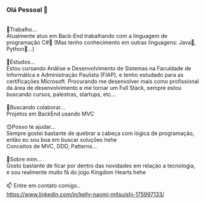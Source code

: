 ### Olá Pessoal 👋

<br/>🔭Trabalho...
<br/>Atualmente atuo em Back-End trabalhando com a linguagem de programação C#💜 (Mas tenho conhecimento em outras linguagens: Java🧡, Python💚...)
<br/>
<br/>🌱Estudos... 
<br/>Estou cursando Análise e Desenvolvimento de Sistemas na Faculdade de Informática e Administração Paulista (FIAP), e tenho estudado para as certificações Microsoft. Procurando  me desenvolver mais como profissional da área de desenvolvimento e me tornar um Full Stack, sempre estou buscando cursos, palestras, startups, etc...
<br/>
<br/>👯Buscando colaborar...
<br/>Projetos em BackEnd usando MVC
<br/>
<br/>😊Posso te ajudar...
<br/>Sempre gostei bastante de quebrar a cabeça com lógica de programação, então eu sou boa em buscar soluções hehe
<br/>Conceitos de MVC, DDD, Patterns... 
<br/>
<br/>💬Sobre mim...
<br/> Gosto bastante de ficar por dentro das novidades em relação a tecnologia, e sou realmente muito fã do jogo Kingdom Hearts hehe
<br/>
<br/>📫 Entre em contato comigo..
<br/>https://www.linkedin.com/in/kelly-naomi-mitsuishi-175997133/

